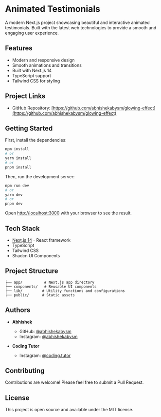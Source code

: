 # Animated Testimonials

A modern Next.js project showcasing beautiful and interactive animated testimonials. Built with the latest web technologies to provide a smooth and engaging user experience.

## Features

- Modern and responsive design
- Smooth animations and transitions
- Built with Next.js 14
- TypeScript support
- Tailwind CSS for styling

## Project Links

- GitHub Repository: [https://github.com/abhishekabysm/glowing-effect](https://github.com/abhishekabysm/glowing-effect)

## Getting Started

First, install the dependencies:

```bash
npm install
# or
yarn install
# or
pnpm install
```

Then, run the development server:

```bash
npm run dev
# or
yarn dev
# or
pnpm dev
```

Open [http://localhost:3000](http://localhost:3000) with your browser to see the result.

## Tech Stack

- [Next.js 14](https://nextjs.org/) - React framework
- TypeScript
- Tailwind CSS
- Shadcn UI Components

## Project Structure

```
├── app/          # Next.js app directory
├── components/   # Reusable UI components
├── lib/         # Utility functions and configurations
├── public/      # Static assets
```

## Authors

- **Abhishek**
  - GitHub: [@abhishekabysm](https://github.com/abhishekabysm)
  - Instagram: [@abhishekabysm](https://instagram.com/abhishekabysm)

- **Coding Tutor**
  - Instagram: [@coding.tutor](https://instagram.com/coding.tutor)

## Contributing

Contributions are welcome! Please feel free to submit a Pull Request.

## License

This project is open source and available under the MIT license.

